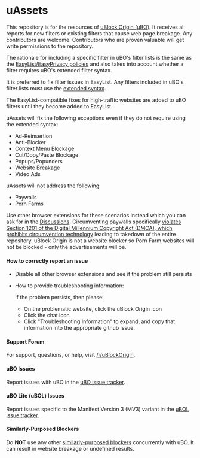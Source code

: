 # uAssets

This repository is for the resources of [uBlock Origin (uBO)](https://github.com/gorhill/uBlock). It receives all reports for new filters or existing filters that cause web page breakage. Any contributors are welcome. Contributors who are proven valuable will get write permissions to the repository.

The rationale for including a specific filter in uBO's filter lists is the same as the [EasyList/EasyPrivacy policies](https://easylist.to/pages/policy.html) and also takes into account whether a filter requires uBO's extended filter syntax.

It is preferred to fix filter issues in EasyList. Any filters included in uBO's filter lists must use the [extended syntax](https://github.com/gorhill/uBlock/wiki/Static-filter-syntax#extended-syntax).

The EasyList-compatible fixes for high-traffic websites are added to uBO filters until they become added to EasyList.

uAssets will fix the following exceptions even if they do not require using the extended syntax:

- Ad-Reinsertion
- Anti-Blocker
- Context Menu Blockage
- Cut/Copy/Paste Blockage
- Popups/Popunders
- Website Breakage
- Video Ads

uAssets will not address the following:

- Paywalls
- Porn Farms

Use other browser extensions for these scenarios instead which you can ask for in the [Discussions](https://github.com/uBlockOrigin/uAssets/discussions). Circumventing paywalls specifically [violates Section 1201 of the Digital Millennium Copyright Act (DMCA), which prohibits circumvention technology](https://github.com/github/dmca/blob/master/2024/08/2024-08-09-news-media-alliance.md) leading to takedown of the entire repository. uBlock Origin is not a website blocker so Porn Farm websites will not be blocked - only the advertisements will be.

#### How to correctly report an issue

- Disable all other browser extensions and see if the problem still persists

- How to provide troubleshooting information:

  If the problem persists, then please:
  - On the problematic website, click the uBlock Origin icon
  - Click the chat icon
  - Click "Troubleshooting Information" to expand, and copy that information into the appropriate github issue.

#### Support Forum

For support, questions, or help, visit [/r/uBlockOrigin](https://www.reddit.com/r/uBlockOrigin/).

#### uBO Issues

Report issues with uBO in the [uBO issue tracker](https://github.com/uBlockOrigin/uBlock-issues/issues).

#### uBO Lite (uBOL) Issues

Report issues specific to the Manifest Version 3 (MV3) variant in the [uBOL issue tracker](https://github.com/uBlockOrigin/uBOL-home/issues).

#### Similarly-Purposed Blockers

Do **NOT** use any other [similarly-purposed blockers](https://x.com/gorhill/status/1033706103782170625) concurrently with uBO. It can result in website breakage or undefined results.
